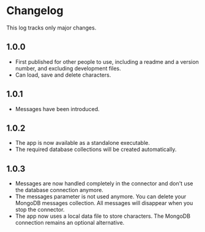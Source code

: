 # Changelog

This log tracks only major changes.

## 1.0.0

- First published for other people to use, including a readme and a version number, and excluding development files.
- Can load, save and delete characters.

## 1.0.1

- Messages have been introduced.

## 1.0.2

- The app is now available as a standalone executable.
- The required database collections will be created automatically.

## 1.0.3

- Messages are now handled completely in the connector and don't use the database connection anymore.
- The messages parameter is not used anymore. You can delete your MongoDB messages collection. All messages will disappear when you stop the connector.
- The app now uses a local data file to store characters. The MongoDB connection remains an optional alternative.